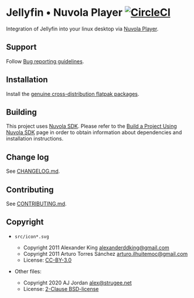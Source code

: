 Jellyfin • Nuvola Player [![CircleCI](https://circleci.com/gh/tiliado/nuvola-app-jellyfin/tree/master.svg?style=svg)](https://circleci.com/gh/tiliado/nuvola-app-jellyfin/tree/master)
===========================

Integration of Jellyfin into your linux desktop via
[Nuvola Player](https://github.com/tiliado/nuvolaplayer).

Support
-------

Follow [Bug reporting guidelines](https://github.com/tiliado/nuvolaruntime/wiki/Bug-Reporting-Guidelines).

Installation
------------

Install the [genuine cross-distribution flatpak packages](https://nuvola.tiliado.eu/app/jellyfin/).

Building
--------

This project uses [Nuvola SDK](https://github.com/tiliado/nuvolasdk#create-new-project). Please refer to
the [Build a Project Using Nuvola SDK](https://github.com/tiliado/nuvolasdk#build-a-project-using-nuvola-sdk)
page in order to obtain information about dependencies and installation instructions.

Change log
----------

See [CHANGELOG.md](./CHANGELOG.md).

Contributing
------------

See [CONTRIBUTING.md](./CONTRIBUTING.md).

Copyright
---------

  - `src/icon*.svg`
    + Copyright 2011 Alexander King <alexanderddking@gmail.com>
    + Copyright 2011 Arturo Torres Sánchez <arturo.ilhuitemoc@gmail.com>
    + License: [CC-BY-3.0](./LICENSE-CC-BY.txt)

  - Other files:
    + Copyright 2020 AJ Jordan <alex@strugee.net>
    + License: [2-Clause BSD-license](./LICENSE-BSD.txt)
